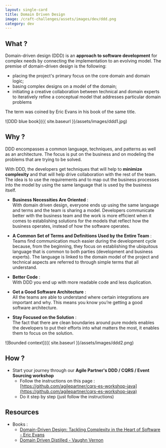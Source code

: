 ```yaml
---
layout: single-card
title: Domain Driven Design
image: /craft-challenges/assets/images/dev/ddd.png
category: dev
---
```


## What ?
Domain-driven design (DDD) is an **approach to software development** for complex needs by connecting the implementation to an evolving model.
The premise of domain-driven design is the following:
* placing the project's primary focus on the core domain and domain logic;
* basing complex designs on a model of the domain;
* initiating a creative collaboration between technical and domain experts to iteratively refine a conceptual model that addresses particular domain problems

The term was coined by Eric Evans in his book of the same title.

![DDD blue book]({{ site.baseurl }}/assets/images/ddd1.jpg)

## Why ?
DDD encompasses a common language, techniques, and patterns as well as an architecture. 
The focus is put on the business and on modeling the problems that are trying to be solved.

With DDD, the developers get techniques that will help to **minimize complexity** and that will help drive collaboration with the rest of the team. The idea is to use the requirements and to map out the business processes into the model by using the same language that is used by the business itself.

* **Business Necessities Are Oriented** :  
With domain driven design, everyone ends up using the same language and terms and the team is sharing a model. Developers communicate better with the business team and the work is more efficient when it comes to establishing solutions for the models that reflect how the business operates, instead of how the software operates.

* **A Common Set of Terms and Definitions Used by the Entire Team** :  
Teams find communication much easier during the development cycle because, from the beginning, they focus on establishing the ubiquitous language that is common to both parties (development and business experts). The language is linked to the domain model of the project and technical aspects are referred to through simple terms that all understand. 

* **Better Code** :  
With DDD you end up with more readable code and less duplication.

* **Get a Good Software Architecture** :  
All the teams are able to understand where certain integrations are important and why. This means you know you’re getting a good software architecture.

* **Stay Focused on the Solution** :  
The fact that there are clean boundaries around pure models enables the developers to put their efforts into what matters the most, it enables them to focus on the solution.

![Bounded context]({{ site.baseurl }}/assets/images/ddd2.png)

## How ?
* Start your journey through our **Agile Partner's DDD / CQRS / Event Sourcing workshop**
    * Follow the instructions on this page :  [https://github.com/agilepartner/cqrs-es-workshop-java](https://github.com/agilepartner/cqrs-es-workshop-java)
    * Do it step by step (just follow the instructions)

## Resources
* Books :
    * [Domain-Driven Design: Tackling Complexity in the Heart of Software - Eric Evans](https://www.amazon.fr/Domain-Driven-Design-Tackling-Complexity-Software/dp/0321125215)
    * [Domain Driven Distilled - Vaughn Vernon](https://www.goodreads.com/book/show/28602719-domain-driven-design-distilled)